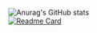 ![Anurag's GitHub stats](https://github-readme-stats.vercel.app/api?username=anuraghazra&show_icons=true&theme=holi)
<br>
[![Readme Card](https://github-readme-stats.vercel.app/api/pin/?username=pengisblue&repo=AlgorithmStudy)](https://github.com/pengisblue/AlgorithmStudy)

